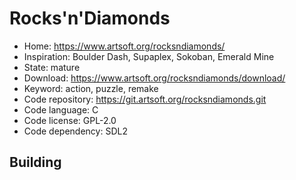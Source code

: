 # Rocks'n'Diamonds

- Home: https://www.artsoft.org/rocksndiamonds/
- Inspiration: Boulder Dash, Supaplex, Sokoban, Emerald Mine
- State: mature
- Download: https://www.artsoft.org/rocksndiamonds/download/
- Keyword: action, puzzle, remake
- Code repository: https://git.artsoft.org/rocksndiamonds.git
- Code language: C
- Code license: GPL-2.0
- Code dependency: SDL2

## Building
